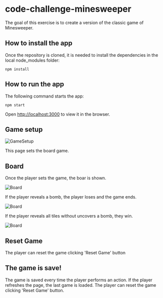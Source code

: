 # code-challenge-minesweeper

The goal of this exercise is to create a version of the classic game of Minesweeper.

## How to install the app

Once the repository is cloned, it is needed to install the dependencies in the local node_modules folder:

`npm install`

## How to run the app

The following command starts the app:

`npm start`

Open [http://localhost:3000](http://localhost:3000) to view it in the browser.

## Game setup

![GameSetup](https://panglat.github.io/code-challenge-minesweeper/images/01_page_setup.png 'Game Setup')

This page sets the board game.

## Board

Once the player sets the game, the boar is shown.

![Board](https://panglat.github.io/code-challenge-minesweeper/images/02_board.png 'Game board ready to play')

If the player reveals a bomb, the player loses and the game ends.

![Board](https://panglat.github.io/code-challenge-minesweeper/images/03_lost.png 'The player has lost')

If the player reveals all tiles without uncovers a bomb, they win.

![Board](https://panglat.github.io/code-challenge-minesweeper/images/04_won.png 'The player has won')

## Reset Game
The player can reset the game clicking 'Reset Game' button

## The game is save!
The game is saved every time the player performs an action. If the player refreshes the page, the last game is loaded. The player can reset the game clicking 'Reset Game' button.
